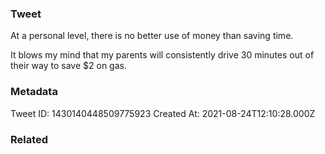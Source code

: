 ### Tweet
At a personal level, there is no better use of money than saving time.

It blows my mind that my parents will consistently drive 30 minutes out of their way to save $2 on gas.

### Metadata
Tweet ID: 1430140448509775923
Created At: 2021-08-24T12:10:28.000Z

### Related

